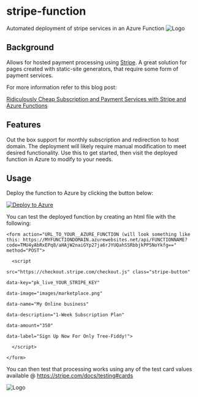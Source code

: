 # stripe-function #
Automated deployment of stripe services in an Azure Function
![Logo](http://pjdecarlo.com/wp-content/uploads/2017/06/stripefunction.png)

## Background ##
Allows for hosted payment processing using [Stripe](http://stripe.com).  A great solution for pages created with static-site generators, that require some form of payment services.  

For more information refer to this blog post:

[Ridiculously Cheap Subscription and Payment Services with Stripe and Azure Functions](http://pjdecarlo.com/2017/06/super-cheap-subscription-and-payment-services-with-stripe-on-microsoft-azure-using-serverless-code-via-azure-functions-node-js.html)

## Features ##

Out the box support for monthly subscription and redirection to host domain.  The deployment will likely require manual modification to meet desired functionality.  Use this to get started, then visit the deployed function in Azure to modify to your needs.

## Usage ##
Deploy the function to Azure by clicking the button below:

[![Deploy to Azure](http://azuredeploy.net/deploybutton.svg)](https://portal.azure.com/?WT.mc_id=iot-0000-pdecarlo#create/Microsoft.Template/uri/https%3A%2F%2Fraw.githubusercontent.com%2Ftoolboc%2Fstripe-function%2Fmaster%2Fazuredeploy.json)

You can test the deployed function by creating an html file with the following:

	<form action="URL_TO_YOUR__AZURE_FUNCTION (will look something like this: https://MYFUNCTIONDOMAIN.azurewebsites.net/api/FUNCTIONNAME?code=TMU4yAbRxEPq8/aHAjW2naiGYp27ja6rJYUQahSSRbbjkPP5NoYkfg==" method="POST">
	
	  <script
	
	src="https://checkout.stripe.com/checkout.js" class="stripe-button"
	
	data-key="pk_live_YOUR_STRIPE_KEY"
	
	data-image="images/marketplace.png"
	
	data-name="My Online business"
	
	data-description="1-Week Subscription Plan"
	
	data-amount="350"
	
	data-label="Sign Up Now For Only Tree-Fiddy!">
	
	  </script>

	</form>

You can then test that processing works using any of the test card values available @ https://stripe.com/docs/testing#cards

![Logo](http://pjdecarlo.com/wp-content/uploads/2017/06/html.png)

